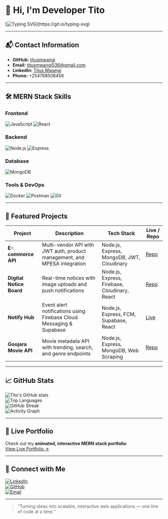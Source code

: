 # 👋 Hi, I'm Developer Tito

[![Typing SVG](https://readme-typing-svg.herokuapp.com?font=Fira+Code&size=24&pause=1000&color=00C4FF&width=650&lines=FULLSTACK+DEVELOPER+%7C+NODE.JS+%7C+EXPRESS+%7C+MONGODB+%7C+REACT+%7C+API+ARCHITECT;Building+modern+web+apps+with+MERN+stack;Always+learning+new+technologies!)](https://git.io/typing-svg)

---

## 📬 Contact Information
- **GitHub:** [titusmwangi](https://github.com/titusmwangi)  
- **Email:** titusmwangi536@gmail.com  
- **LinkedIn:** [Titus Mwangi](https://www.linkedin.com/in/titusmwangi)  
- **Phone:** +254768508458  

---

## 🛠️ MERN Stack Skills

### Frontend
![JavaScript](https://img.shields.io/badge/JavaScript-95%25-yellow?style=for-the-badge&logo=javascript&logoColor=white)
![React](https://img.shields.io/badge/React-92%25-61DAFB?style=for-the-badge&logo=react&logoColor=white)

### Backend
![Node.js](https://img.shields.io/badge/Node.js-93%25-339933?style=for-the-badge&logo=node.js&logoColor=white)
![Express](https://img.shields.io/badge/Express-90%25-000000?style=for-the-badge&logo=express&logoColor=white)

### Database
![MongoDB](https://img.shields.io/badge/MongoDB-92%25-47A248?style=for-the-badge&logo=mongodb&logoColor=white)

### Tools & DevOps
![Docker](https://img.shields.io/badge/Docker-85%25-2496ED?style=for-the-badge&logo=docker&logoColor=white)
![Postman](https://img.shields.io/badge/Postman-90%25-FF6C37?style=for-the-badge&logo=postman&logoColor=white)
![Git](https://img.shields.io/badge/Git-90%25-F05032?style=for-the-badge&logo=git&logoColor=white)

---

## 🚀 Featured Projects

| Project | Description | Tech Stack | Live / Repo |
|---------|-------------|------------|-------------|
| **E-commerce API** | Multi-vendor API with JWT auth, product management, and MPESA integration | Node.js, Express, MongoDB, JWT, Cloudinary | [Repo](https://github.com/titusmwangi/ecommerce-api) |
| **Digital Notice Board** | Real-time notices with image uploads and push notifications | Node.js, Express, Firebase, Cloudinary, React | [Repo](https://github.com/titusmwangi/digital-notice-board) |
| **Notify Hub** | Event alert notifications using Firebase Cloud Messaging & Supabase | Node.js, Express, FCM, Supabase, React | [Live](https://your-vercel-link.vercel.app) |
| **Goojara Movie API** | Movie metadata API with trending, search, and genre endpoints | Node.js, Express, MongoDB, Web Scraping | [Repo](https://github.com/titusmwangi/goojara-api) |

---

## 📈 GitHub Stats

![Tito's GitHub stats](https://github-readme-stats.vercel.app/api?username=titusmwangi&show_icons=true&theme=radical)  
![Top Languages](https://github-readme-stats.vercel.app/api/top-langs/?username=titusmwangi&layout=compact&theme=radical)  
![GitHub Streak](https://streak-stats.demolab.com/?user=titusmwangi&theme=highcontrast)  
![Activity Graph](https://github-readme-activity-graph.vercel.app/graph?username=titusmwangi&bg_color=0d1117&color=00FFCC&line=00C4FF&point=FFFFFF&area=true&hide_border=true)

---

## 💫 Live Portfolio

Check out my **animated, interactive MERN stack portfolio**:  
[View Live Portfolio →](my-portfolio536.netlify.app)

---

## 🌟 Connect with Me

[![LinkedIn](https://img.shields.io/badge/LinkedIn-0077B5?style=for-the-badge&logo=linkedin&logoColor=white)](https://www.linkedin.com/in/titusmwangi)  
[![GitHub](https://img.shields.io/badge/GitHub-181717?style=for-the-badge&logo=github&logoColor=white)](https://github.com/titusmwangi)  
[![Email](https://img.shields.io/badge/Email-D14836?style=for-the-badge&logo=gmail&logoColor=white)](mailto:titusmwangi536@gmail.com)

---

> “Turning ideas into scalable, interactive web applications — one line of code at a time.”


